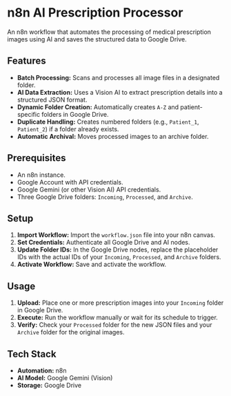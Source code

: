 # n8n AI Prescription Processor

An n8n workflow that automates the processing of medical prescription images using AI and saves the structured data to Google Drive.

## Features

*   **Batch Processing:** Scans and processes all image files in a designated folder.
*   **AI Data Extraction:** Uses a Vision AI to extract prescription details into a structured JSON format.
*   **Dynamic Folder Creation:** Automatically creates `A-Z` and patient-specific folders in Google Drive.
*   **Duplicate Handling:** Creates numbered folders (e.g., `Patient_1`, `Patient_2`) if a folder already exists.
*   **Automatic Archival:** Moves processed images to an archive folder.

## Prerequisites

*   An n8n instance.
*   Google Account with API credentials.
*   Google Gemini (or other Vision AI) API credentials.
*   Three Google Drive folders: `Incoming`, `Processed`, and `Archive`.

## Setup

1.  **Import Workflow:** Import the `workflow.json` file into your n8n canvas.
2.  **Set Credentials:** Authenticate all Google Drive and AI nodes.
3.  **Update Folder IDs:** In the Google Drive nodes, replace the placeholder IDs with the actual IDs of your `Incoming`, `Processed`, and `Archive` folders.
4.  **Activate Workflow:** Save and activate the workflow.

## Usage

1.  **Upload:** Place one or more prescription images into your `Incoming` folder in Google Drive.
2.  **Execute:** Run the workflow manually or wait for its schedule to trigger.
3.  **Verify:** Check your `Processed` folder for the new JSON files and your `Archive` folder for the original images.

## Tech Stack

*   **Automation:** n8n
*   **AI Model:** Google Gemini (Vision)
*   **Storage:** Google Drive
